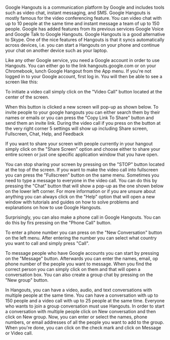 Google Hangouts is a communication platform by Google and includes tools such as video chat, instant messaging, and SMS. Google Hangouts is mostly famous for the video conferencing feature. You can video chat with up to 10 people at the same time and instant message a team of up to 150 people. Google has added features from its previous services Google Voice and Google Talk to Google Hangouts. Google Hangouts is a good alternative to Skype. One of the nice features of Hangouts is that it syncs automatically across devices, i.e. you can start a Hangouts on your phone and continue your chat on another device such as your laptop. 

Like any other Google service, you need a Google account in order to use Hangouts. You can either go to the link hangouts.google.com or on your Chromebook, lunch Google Hangout from the App menu. If you're not logged in to your Google account, first log in. You will then be able to see a screen like this:

To initiate a video call simply click on the "Video Call" button located at the center of the screen.

When this button is clicked a new screen will pop-up as shown below. To invite people to your google hangouts you can either search them by their names or emails or you can press the "Copy Link To Share" button and send them an invite link. During the video call if you press on the button at the very right corner 5 settings will show up including Share screen, Fullscreen, Chat, Help, and Feedback

If you want to share your screen with people currently in your hangout simply click on the "Share Screen" option and choose either to share your entire screen or just one specific application window that you have open.

You can stop sharing your screen by pressing on the "STOP" button located at the top of the screen. If you want to make the video call into fullscreen you can press the "Fullscreen" button on the same menu. Sometimes you need to type a message to everyone in the video call. You can do this by pressing the "Chat" button that will show a pop-up as the one shown below on the lower left corner. For more information or if you are unsure about anything you can always click on the "Help" option that will open a new window with tutorials and guides on how to solve problems and explanations on how to use Google Hangouts.

Surprisingly, you can also make a phone call in Google Hangouts. You can do this by firs pressing on the "Phone Call" button.

To enter a phone number you can press on the "New Conversation" button on the left menu. After entering the number you can select what country you want to call and simply press "Call".

To message people who have Google accounts you can start by pressing on the "Message" button. Afterwards you can enter the names, email, op phone number of the people you want to message. When you find the correct person you can simply click on them and that will open a conversation box. You can also create a group chat by pressing on the "New group" button.

In Hangouts, you can have a video, audio, and text conversations with multiple people at the same time. You can have a conversation with up to 150 people and a video call with up to 25 people at the same time. Everyone who wants to join a group conversation must use Hangouts. In order to start a conversation with multiple people click on New conversation and then click on New group. Now, you can enter or select the names, phone numbers, or email addresses of all the people you want to add to the group. When you're done, you can click on the check mark and click on Message or Video call.